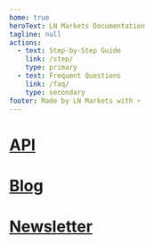 ```yaml
---
home: true
heroText: LN Markets Documentation
tagline: null
actions:
  - text: Step-by-Step Guide
    link: /step/
    type: primary
  - text: Frequent Questions
    link: /faq/
    type: secondary
footer: Made by LN Markets with ⚡
---
```


<div class="features">
  <div class="feature">
    <h1><a href="https://docs.lnmarkets.com/api/v2" target="_blank">API</a></h1>
  </div>
  <div class="feature">
    <h1><a href = "https://lnmarkets.substack.com/" target="_blank">Blog</a></h1>
  </div>
  <div class="feature">
    <h1><a href = "https://blog.lnmarkets.com/" target="_blank">Newsletter</a></h1>
  </div>
</div>
